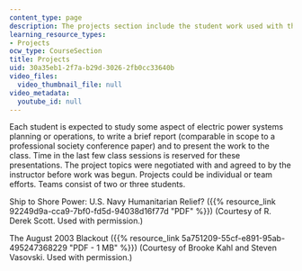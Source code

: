 ```yaml
---
content_type: page
description: The projects section include the student work used with the permission.
learning_resource_types:
- Projects
ocw_type: CourseSection
title: Projects
uid: 30a35eb1-2f7a-b29d-3026-2fb0cc33640b
video_files:
  video_thumbnail_file: null
video_metadata:
  youtube_id: null
---
```


Each student is expected to study some aspect of electric power systems planning or operations, to write a brief report (comparable in scope to a professional society conference paper) and to present the work to the class. Time in the last few class sessions is reserved for these presentations. The project topics were negotiated with and agreed to by the instructor before work was begun. Projects could be individual or team efforts. Teams consist of two or three students.

Ship to Shore Power: U.S. Navy Humanitarian Relief? ({{% resource_link 92249d9a-cca9-7bf0-fd5d-94038d16f77d "PDF" %}}) (Courtesy of R. Derek Scott. Used with permission.)

The August 2003 Blackout ({{% resource_link 5a751209-55cf-e891-95ab-495247368229 "PDF - 1 MB" %}}) (Courtesy of Brooke Kahl and Steven Vasovski. Used with permission.)